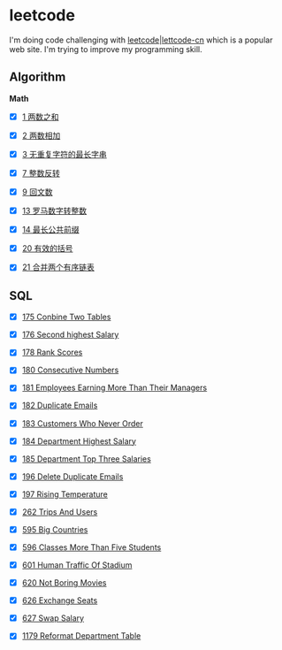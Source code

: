 # leetcode

I'm doing code challenging with [leetcode](https://leetcode.com/)|[lettcode-cn](https://leetcode-cn.com/) which is a popular web site. I'm trying to improve my programming skill. 



## Algorithm

**Math**

- [x] [1 两数之和](algorithm/twosum)
- [x] [2 两数相加](algorithm/addtwonumbers)
- [x] [3 无重复字符的最长字串](algorithm/lengthoflongestsubstring)
- [x] [7 整数反转](algorithm/reverseinteger)
- [x] [9 回文数](algorithm/palindromenumber)
- [x] [13 罗马数字转整数](algorithm/romantointeger)
- [x] [14 最长公共前缀](algorithm/longestcommonprefix)
- [x] [20 有效的括号](algorithm/validparentheses)
- [x] [21 合并两个有序链表](algorithm/mergetwosortedlists)



## SQL

- [x] [175 Conbine Two Tables](sql/ConbineTwoTables)
- [x] [176 Second highest Salary](sql/SecondHighestSalary)
- [x] [178 Rank Scores](sql/RankScores)
- [x] [180 Consecutive Numbers](sql/ConsecutiveNumbers)
- [x] [181 Employees Earning More Than Their Managers](sql/EmployeeEaringMoreThanTheirManagers)
- [x] [182 Duplicate Emails](sql/DuplicateEmails)
- [x] [183 Customers Who Never Order](sql/CustomerWhoNeverOrder)
- [x] [184 Department Highest Salary](sql/DepartmentHighestSalary)
- [x] [185 Department Top Three Salaries](sql/DepartmentTopThreeSalaries)
- [x] [196 Delete Duplicate Emails](sql/DeleteDuplicateEmails)
- [x] [197 Rising Temperature](sql/RisingTemperature)
- [x] [262 Trips And Users](sql/TripsAndUsers)
- [x] [595 Big Countries](sql/BigCountries)
- [x] [596 Classes More Than Five Students](sql/ClassesMoreThanFiveStudents)
- [x] [601 Human Traffic Of Stadium](sql/HumanTrafficOfStadium)
- [x] [620 Not Boring Movies](sql/NotBoringMovies)
- [x] [626 Exchange Seats](sql/ExchangeSeats)
- [x] [627 Swap Salary](sql/SwapSalary)
- [x] [1179 Reformat Department Table](sql/ReformatDepartmentTable)

